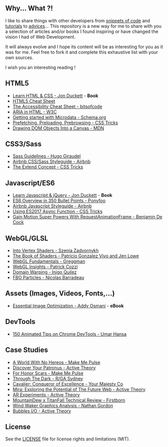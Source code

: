 ## Why... What ?!
I like to share things with other developers from [snippets of code](https://gist.github.com/Anthodpnt) and [tutorials](https://codepen.io/web-adventurers/) to [advices](https://twitter.com/Anthodpnt)...
This repository is a new way for me to share with you a selection of articles and/or books I found inspiring or have changed the vision I had of Web Development.

It will always evolve and I hope its content will be as interesting for you as it was for me.
Feel free to fork it and complete this exhaustive list with your own sources.

I wish you an interesting reading !

## HTML5
- [Learn HTML & CSS - Jon Duckett](http://www.htmlandcssbook.com/) - **Book**
- [HTML5 Cheat Sheet](https://websitesetup.org/html5-cheat-sheet/)
- [The Accessibility Cheat Sheet - bitsofcode](https://bitsofco.de/the-accessibility-cheatsheet/)
- [ARIA in HTML - W3C](https://www.w3.org/TR/html-aria/)
- [Getting started with Microdata - Schema.org](http://schema.org/docs/gs.html)
- [Prefetching, Preloading, Prebrowsing - CSS Tricks](https://css-tricks.com/prefetching-preloading-prebrowsing/)
- [Drawing DOM Objects Into a Canvas - MDN](https://developer.mozilla.org/en-US/docs/Web/API/Canvas_API/Drawing_DOM_objects_into_a_canvas)

## CSS3/Sass
- [Sass Guidelines - Hugo Giraudel](https://sass-guidelin.es/)
- [Airbnb CSS/Sass Styleguide - Airbnb](https://github.com/airbnb/css)
- [The Extend Concept - CSS Tricks](https://css-tricks.com/the-extend-concept/)

## Javascript/ES6
- [Learn Javascript & jQuery - Jon Duckett](http://javascriptbook.com/) - **Book**
- [ES6 Overview in 350 Bullet Points - Ponyfoo](https://ponyfoo.com/articles/es6)
- [Airbnb Javascript Styleguide - Airbnb](https://github.com/airbnb/javascript)
- [Using ES2017 Async Function - CSS Tricks](https://css-tricks.com/using-es2017-async-functions/)
- [Gain Motion Super Powers With RequestAnimationFrame - Benjamin De Cock](https://medium.com/@bdc/gain-motion-superpowers-with-requestanimationframe-ecc6d5b0d9a4)

## WebGL/GLSL
- [Into Vertex Shaders - Szenia Zadvornykh](https://medium.com/@Zadvorsky/into-vertex-shaders-594e6d8cd804)
- [The Book of Shaders - Patricio Gonzalez Vivo and Jen Lowe](https://thebookofshaders.com/)
- [WebGL Fundamentals - Greggman](https://webglfundamentals.org/)
- [WebGL Insights - Patrick Cozzi](http://webglinsights.com/)
- [Domain Warping - Inigo Quilez](http://www.iquilezles.org/www/articles/warp/warp.htm)
- [FBO Particles - Nicolas Barradeau](http://barradeau.com/blog/?p=621)

## Assets (Images, Videos, Fonts,...)
- [Essential Image Optimization - Addy Osmani](https://images.guide/) - **eBook**

## DevTools
- [150 Animated Tips on Chrome DevTools - Umar Hansa](https://umaar.com/dev-tips/)

## Case Studies

- [A World With No Hereos - Make Me Pulse](https://m.makemepulse.com/a-world-with-no-heroes-79cfafbc7c7)
- [Discover Your Patronus - Active Theory](https://medium.com/@activetheory/discover-your-patronus-348971420487)
- [For Honor Scars - Make Me Pulse](https://m.makemepulse.com/behind-the-scenes-of-for-honor-scars-cbb800c6e05f)
- [Through The Dark - R/GA Sydney](https://medium.com/@hamishstewart/through-the-dark-a-creative-technical-and-emotional-journey-daffecea1744)
- [Cavalier: Conqueror of Excellence - Your Majesty Co](https://medium.com/your-majesty-co/behind-the-tech-of-cavalier-conqueror-of-excellence-29f64330afa9)
- [Mira: Exploring the Potential of The Future Web - Active Theory](https://medium.com/@activetheory/mira-exploring-the-potential-of-the-future-web-e1f7f326d58e)
- [AR Experiments - Active Theory](https://medium.com/@activetheory/ar-experiments-66ba1b4ed931)
- [MountainDew x TitanFall Technical Review - Firstborn](https://medium.com/@VilledieuMorgan/mountaindew-x-titanfall-technical-review-35f1be4089c)
- [Wind Waker Graphics Analysis - Nathan Gordon](https://medium.com/@gordonnl/wind-waker-graphics-analysis-a0b575a31127)
- [Bubbles I/O - Active Theory](https://medium.com/@activetheory/bubbles-i-o-2017-e52171516b93)

## License

See the [LICENSE](https://github.com/Anthodpnt/Readings/blob/master/LICENSE.md) file for license rights and limitations (MIT).
